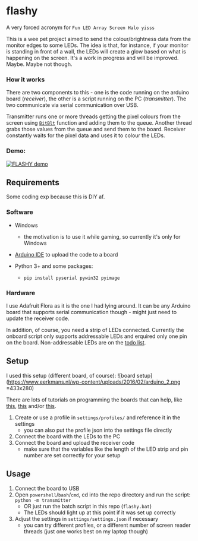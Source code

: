 # flashy
A very forced acronym for ```Fun LED Array Screen Halo yisss```

This is a wee pet project aimed to send the colour/brightness data from the monitor edges to some LEDs. 
The idea is that, for instance, if your monitor is standing in front of a wall, the LEDs will create a glow based on what is happening on the screen.
It's a work in progress and will be improved. Maybe. Maybe not though.

### How it works

There are two components to this - one is the code running on the arduino board (_receiver_), the other is a script running on the PC (_transmitter_).
The two communicate via serial communication over USB.

Transmitter runs one or more threads getting the pixel colours from the screen using [`BitBlt`](https://docs.microsoft.com/en-us/windows/win32/api/wingdi/nf-wingdi-bitblt) function and adding them to the queue.
Another thread grabs those values from the queue and send them to the board.
Receiver constantly waits for the pixel data and uses it to colour the LEDs.

### Demo:
[![FLASHY demo](https://img.youtube.com/vi/d4MCt0d6sZ0/0.jpg)](https://youtu.be/d4MCt0d6sZ0 "FLASHY demo")

## Requirements

Some coding exp because this is DIY af.

### Software

- Windows

    - the motivation is to use it while gaming, so currently it's only for Windows

- [Arduino IDE](https://www.arduino.cc/en/guide/windows) to upload the code to a board

- Python 3+ and some packages:

    - `pip install pyserial pywin32 pyimage`

### Hardware

I use Adafruit Flora as it is the one I had lying around.
It can be any Arduino board that supports serial communication though - might just need to update the receiver code.

In addition, of course, you need a strip of LEDs connected.
Currently the onboard script only supports addressable LEDs and erquired only one pin on the board.
Non-addressable LEDs are on the [todo list](TODO.md).

## Setup

I used this setup (different board, of course):
![board setup](https://www.eerkmans.nl/wp-content/uploads/2016/02/arduino_2.png =433x280)

There are lots of tutorials on programming the boards that can help, like 
[this](https://learn.adafruit.com/getting-started-with-flora/blink-onboard-neopixel), 
[this](https://learn.adafruit.com/adafruit-neopixel-uberguide/powering-neopixels) 
and/or [this](https://www.eerkmans.nl/powering-lots-of-leds-from-arduino/).

1. Create or use a profile in `settings/profiles/` and reference it in the settings
    - you can also put the profile json into the settings file directly
2. Connect the board with the LEDs to the PC
3. Connect the board and upload the receiver code
    - make sure that the variables like the length of the LED strip and pin number are set correctly for your setup

## Usage

1. Connect the board to USB
2. Open `powershell`/`bash`/`cmd`, cd into the repo directory and run the script: `python -m transmitter`
    - OR just run the batch script in this repo (`flashy.bat`)
    - The LEDs should light up at this point if it was set up correctly
3. Adjust the settings in `settings/settings.json` if necessary
    - you can try different profiles, or a different number of screen reader threads (just one works best on my laptop though)
